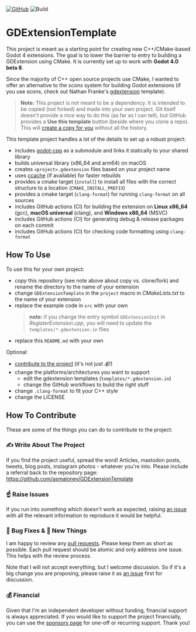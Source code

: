 [![GitHub](https://img.shields.io/github/license/asmaloney/GDExtensionTemplate)](LICENSE) ![Build](https://github.com/asmaloney/GDExtensionTemplate/actions/workflows/main.yml/badge.svg)

# GDExtensionTemplate

This project is meant as a starting point for creating new C++/CMake-based Godot 4 extensions. The goal is to lower the barrier to entry to building a GDExtension using CMake. It is currently set up to work with **Godot 4.0 beta 8**.

Since the majority of C++ open source projects use CMake, I wanted to offer an alternative to the _scons_ system for building Godot extensions (if you use scons, check out Nathan Franke's [gdextension](https://github.com/nathanfranke/gdextension) template).

> **Note:** This project is not meant to be a dependency. It is intended to be copied (not forked) and made into your own project. Git itself doesn't provide a nice way to do this (as far as I can tell), but GitHub provides a **Use this template** button (beside where you clone a repo). This will [create a copy for you](https://docs.github.com/en/repositories/creating-and-managing-repositories/creating-a-repository-from-a-template) without all the history.

This template project handles a lot of the details to set up a robust project:

- includes [godot-cpp](https://github.com/godotengine/godot-cpp) as a submodule and links it statically to your shared library
- builds universal library (x86_64 and arm64) on macOS
- creates `<project>.gdextension` files based on your project name
- uses [ccache](https://ccache.dev/) (if available) for faster rebuilds
- provides a cmake target (`install`) to install all files with the correct structure to a location (`CMAKE_INSTALL_PREFIX`)
- provides a cmake target (`clang-format`) for running `clang-format` on all sources
- includes GitHub actions (CI) for building the extension on **Linux x86_64** (gcc), **macOS universal** (clang), and **Windows x86_64** (MSVC)
- includes GitHub actions (CI) for generating debug & release packages on each commit
- includes GitHub actions (CI) for checking code formatting using `clang-format`

## How To Use

To use this for your own project:

- _copy_ this repository (see note above about copy vs. clone/fork) and rename the directory to the name of your extension
- change `GDExtensionTemplate` in the `project` macro in _CMakeLists.txt_ to the name of your extension
- replace the example code in `src` with your own
  > **note:** if you change the entry symbol `GDExtensionInit` in _RegisterExtension.cpp_, you will need to update the `templates/*.gdextension.in` files
- replace this `README.md` with your own

Optional:

- [contribute to the project](#how-to-contribute) (it's not just 💰!)
- change the platforms/architectures you want to support
  - edit the gdextension templates (`templates/*.gdextension.in`)
  - change the GitHub workflows to build the right stuff
- change `.clang-format` to fit your C++ style
- change the LICENSE

## How To Contribute

These are some of the things you can do to contribute to the project:

### ✍ Write About The Project

If you find the project useful, spread the word! Articles, mastodon posts, tweets, blog posts, instagram photos - whatever you're into. Please include a referral back to the repository page: https://github.com/asmaloney/GDExtensionTemplate

### ☝ Raise Issues

If you run into something which doesn't work as expected, raising [an issue](https://github.com/asmaloney/GDExtensionTemplate/issues) with all the relevant information to reproduce it would be helpful.

### 🐞 Bug Fixes & 🧪 New Things

I am happy to review any [pull requests](https://github.com/asmaloney/GDExtensionTemplate/pulls). Please keep them as short as possible. Each pull request should be atomic and only address one issue. This helps with the review process.

Note that I will not accept everything, but I welcome discussion. So if it's a big change you are proposing, please raise it as [an issue](https://github.com/asmaloney/GDExtensionTemplate/issues) first for discussion.

### 💰 Financial

Given that I'm an independent developer without funding, financial support is always appreciated. If you would like to support the project financially, you can use the [sponsors page](https://github.com/sponsors/asmaloney) for one-off or recurring support. Thank you!
